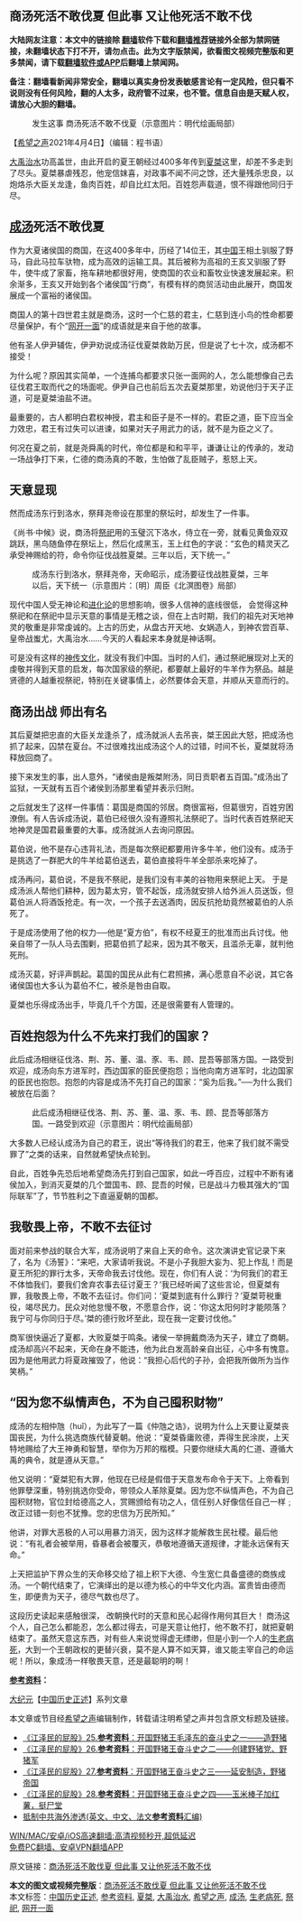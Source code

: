  <h2>商汤死活不敢伐夏 但此事 又让他死活不敢不伐</h2> <p class="notice"><b>大陆网友注意：本文中的链接除 <a href="https://github.com/bannedbook/fanqiang" >翻墙</a>软件下载和<a href="https://github.com/killgcd/justmysocks/blob/master/README.md">翻墙推荐</a>链接外全部为禁网链接，未翻墙状态下打不开，请勿点击。此为文字版禁闻，欲看图文视频完整版和更多禁闻，请下载<a href="https://github.com/bannedbook/fanqiang">翻墙软件或APP</a>后翻墙上禁闻网。</p><p>备注：翻墙看新闻非常安全，翻墙以真实身份发表敏感言论有一定风险，但只看不说则没有任何风险，翻的人太多，政府管不过来，也不管。信息自由是天赋人权，请放心大胆的翻墙。</b></p>  <div class="entry"> <figure><figcaption>发生这事 商汤死活不敢不伐夏（示意图片：明代绘画局部）</figcaption></figure> <p>【<span class='wp_keywordlink_affiliate'><a href="https://www.soundofhope.org" title="希望之声" target="_blank">希望之声</a></span>2021年4月4日】（编辑：程书语）</p> <p><a href="https://www.bannedbook.org/bnews/tag/%e5%a4%a7%e7%a6%b9%e6%b2%bb%e6%b0%b4/" class="st_tag internal_tag" rel="tag" title="标签 大禹治水 下的日志">大禹治水</a>功高盖世，由此开启的夏王朝经过400多年传到<a href="https://www.bannedbook.org/bnews/tag/%E5%A4%8F%E6%A1%80/" class="st_tag internal_tag" rel="tag" title="标签 夏桀 下的日志">夏桀</a>这里，却差不多走到了尽头。夏桀暴虐残忍，他宠信妺喜，对政事不闻不问之馀，还大量残杀忠良，以炮烙杀大臣关龙逢，鱼肉百姓，却自比红太阳。百姓怨声载道，恨不得跟他同归于尽。</p> <h2><a href="https://www.bannedbook.org/bnews/tag/%E6%88%90%E6%B1%A4/" class="st_tag internal_tag" rel="tag" title="标签 成汤 下的日志">成汤</a>死活不敢伐夏</h2> <p>作为大夏诸侯国的商国，在这400多年中，历经了14位王，其<span class='wp_keywordlink_affiliate'><a href="https://www.bannedbook.org/" title="中国" target="_blank">中国</a></span>王相土驯服了野马，自此马拉车驮物，成为高效的运输工具。其后被称为高祖的王亥又驯服了野牛，使牛成了家畜，拖车耕地都很好用，使商国的农业和畜牧业快速发展起来。积余渐多，王亥又开始到各个诸侯国“行商”，有模有样的商贸活动由此展开，商国发展成一个富裕的诸侯国。</p> <p>商国人的第十四世君主就是商汤，这时一个仁慈的君主，仁慈到连小鸟的性命都要尽量保护，有个“<a href="https://www.bannedbook.org/bnews/tag/%E7%BD%91%E5%BC%80%E4%B8%80%E9%9D%A2/" class="st_tag internal_tag" rel="tag" title="标签 网开一面 下的日志">网开一面</a>”的成语就是来自于他的故事。</p> <p>他有圣人伊尹辅佐，伊尹劝说成汤征伐夏桀救助万民，但是说了七十次，成汤都不接受！</p> <p>为什么呢？原因其实简单，一个连捕鸟都要求只张一面网的人，怎么能想像自己去征伐君王取而代之的场面呢。伊尹自己也前后五次去夏桀那里，劝说他归于天子正道，可是夏桀油盐不进。</p> <p>最重要的，古人都明白君权神授，君主和臣子是不一样的。君臣之道，臣下应当全力效忠，君王有过失可以进谏，如果对天子用武力的话，就不是为臣之义了。</p> <p>何况在夏之前，就是尧舜禹的时代，帝位都是和和平平，谦谦让让的传承的，发动一场战争打下来，仁德的商汤真的不敢，生怕做了乱臣贼子，惹怒上天。</p>  <h2>天意显现</h2> <p>然而成汤东行到洛水，祭拜尧帝设在那里的祭坛时，却发生了一件事。</p> <p>《尚书‧中候》说，商汤将<a href="https://www.bannedbook.org/bnews/tag/%E7%A5%AD%E7%A5%80/" class="st_tag internal_tag" rel="tag" title="标签 祭祀 下的日志">祭祀</a>用的玉璧沉下洛水，侍立在一旁，就看见黄鱼双双跳跃，黑鸟随鱼停在祭坛上，然后化成黑玉，玉上红色的字说：“玄色的精灵天乙承受神赐给的符，命令你征伐战胜夏桀。三年以后，天下统一。”</p> <figure><figcaption>成汤东行到洛水，祭拜尧帝，天命昭示，成汤要征伐战胜夏桀，三年以后，天下统一（示意图片：〔明〕周臣《北溟图卷》局部）</figcaption></figure> <p>现代中国人受无神论和<span class='wp_keywordlink'><a href="https://www.bannedbook.org/forum3/topic60.html" title="进化论--魔王的圣经" target="_blank">进化论</a></span>的思想影响，很多人信神的底线很低， 会觉得这种祭祀和在祭祀中显示天意的事情是无稽之谈，但在上古时期，我们的祖先对天地神灵的敬重是非常虔诚的。上古的历史，从盘古开天地、女娲造人，到神农尝百草、皇帝战蚩尤，大禹治水&#8230;&#8230;今天的人看起来本身就是神话啊。</p> <p>可是没有这样的<span class='wp_keywordlink'><a href="https://www.bannedbook.org/forum3/topic152.html" title="神传文化" target="_blank">神传文化</a></span>，就没有我们中国。当时的人们，通过祭祀展现对上天的虔敬并得到天意的启发，每次国家级的祭祀，都要献上最好的牛羊作为祭品。越是贤德的人越重视祭祀，特别在关键事情上，必然要体会天意，并顺从天意而行的。</p> <h2>商汤出战 师出有名</h2> <p>其后夏桀把忠直的大臣关龙逢杀了，成汤就派人去吊丧，桀王因此大怒，把成汤也抓了起来，囚禁在夏台。不过很难找出成汤这个人的过错，时间不长，夏桀就将汤释放回商了。</p> <p>接下来发生的事，出人意外，“诸侯由是叛桀附汤，同日贡职者五百国。”成汤出了监狱，一天就有五百个诸侯到汤那里看望并表示归附。</p> <p>之后就发生了这样一件事情：葛国是商国的邻居。商很富裕，但葛很穷，百姓穷困潦倒。有人告诉成汤说，葛伯已经很久没有遵照礼法祭祀了。当时代表百姓祭祀天地神灵是国君最重要的大事。成汤就派人去询问原因。</p> <p>葛伯说，他不是存心违背礼法，而是每次祭祀都要用许多牛羊，他们没有。成汤于是挑选了一群肥大的牛羊给葛伯送去，葛伯直接将牛羊全部杀来吃掉了。</p>  <p>成汤再问，葛伯说，不是我不祭祀，是我们没有丰美的谷物用来祭祀上天。 于是成汤派人帮他们耕种，因为葛太穷，管不起饭，成汤就安排人给外派人员送饭，但葛伯派人将酒饭抢走。有一次，一个孩子去送酒肉，因反抗抢劫竟然被葛伯的人杀死了。</p> <p>于是成汤使用了他的权力──他是“夏方伯”，有权不经夏王的批准而出兵讨伐。他亲自带了一队人马去围剿，把葛伯抓了起来，因为其不敬天，且滥杀无辜，就判他死刑。</p> <p>成汤灭葛，好评声鹊起。葛国的国民从此有仁君照拂，满心愿意自不必说，其它各诸侯国也大多认为葛伯不仁，被杀是咎由自取。</p> <p>夏桀也乐得成汤出手，毕竟几千个方国，还是很需要有人管理的。</p> <h2>百姓抱怨为什么不先来打我们的国家？</h2> <p>此后成汤相继征伐洛、荆、苏、董、温、豕、韦、顾、昆吾等部落方国。一路受到欢迎，成汤向东方进军时，西边国家的臣民便抱怨；当他向南方进军时，北边国家的臣民也抱怨。抱怨的内容是成汤不先打自己的国家：“奚为后我。”──为什么我们被放在后面？</p> <figure><figcaption>此后成汤相继征伐洛、荆、苏、董、温、豕、韦、顾、昆吾等部落方国。一路受到欢迎（示意图片：明代绘画局部）</figcaption></figure> <p>大多数人已经认成汤为自己的君王，说出“等待我们的君王，他来了我们就不需受罪了”之类的话来，自然就希望快点轮到。</p> <p>自此，百姓争先恐后地希望商汤先打到自己国家，如此一呼百应，过程中不断有诸侯加入，到消灭夏桀的几个盟国韦、顾、昆吾的时候，已是战斗力极其强大的“国际联军”了，节节胜利之下直逼夏朝的国都。</p> <h2>我敬畏上帝，不敢不去征讨</h2> <p>面对前来参战的联合大军，成汤说明了来自上天的命令。这次演讲史官记录下来了，名为《汤誓》：“来吧，大家请听我说。不是小子我胆大妄为、犯上作乱！而是夏王所犯的罪行太多，天帝命我去讨伐他。现在，你们有人说：‘为何我们的君王不体恤我们，要我们舍弃农事去征讨夏王？’我已经听闻了这些言论，但夏桀有罪，我敬畏上帝，不敢不去征讨。你们问：‘夏桀到底有什么罪行？’夏桀苛税重役，竭尽民力。民众对他怠慢不敬，不愿意合作，说：‘你这太阳何时才能陨落？我宁可与你同归于尽。’桀的德行败坏至此，现在我一定要讨伐他。”</p>  <p>商军很快逼近了夏都，大败夏桀于鸣条。诸侯一举拥戴商汤为天子，建立了商朝。成汤却高兴不起来，天命在身不能违，他为此白发高龄亲自出征，心中多有愧意。因为是他用武力将夏政摧毁了，他说：“我担心后代的子孙，会把我所做所为当作笑柄。”</p> <h2>“因为您不纵情声色，不为自己囤积财物”</h2> <p>成汤的左相仲虺（huǐ），为此写了一篇《仲虺之诰》，说明为什么上天要让夏桀丧国丧民，为什么挑选商族代替夏朝。他说：“夏桀昏庸败德，弄得生民涂炭，上天特地赐给了大王神勇和智慧，举你为万邦的楷模。只要你继续大禹的仁道、遵循大禹的典令，就是遵从天意。”</p> <p>他又说明：“夏桀犯有大罪，他现在已经是假借于天意发布命令于天下。上帝看到他罪孽深重，特别挑选你受命，带领众人革除夏桀。因为您不纵情声色，不为自己囤积财物，官位封给德高之人，赏赐颁给有功之人，信任别人好像信任自己一样﹔改正过错一刻也不犹豫。您的忠信为万民所知。”</p> <p>他讲，对罪大恶极的人可以用暴力消灭，因为这样才能解救生民社稷。最后他说：“有礼者会被举用，昏暴者会被覆灭，恭敬地遵循天道规律，才能永远保有天命。”</p> <p>上天把监护下界众生的天命移交给了祖上积下大德、今生宽仁具备盛德的商族成汤。一个朝代结束了，它演绎出的是以德为核心的中华文化内涵。富贵皆由德而生，即便贵为天子，德尽气数也尽了。</p> <p>这段历史读起来感触很深， 改朝换代时的天意和民心起得作用何其巨大！ 商汤这个人，自己怎么都能忍，怎么都过得去，可是天意让他打，他不敢不打，就把夏朝结束了。虽然天意这东西，对有些人来说觉得虚无缥缈，但是小到一个人的<a href="https://www.bannedbook.org/bnews/tag/%E7%94%9F%E8%80%81%E7%97%85%E6%AD%BB/" class="st_tag internal_tag" rel="tag" title="标签 生老病死 下的日志">生老病死</a>，大到一个王朝政权的更替兴衰，莫不是人算不如天算，谁又能主宰自己的命运呢！所以，象成汤一样敬畏天意，还是最聪明的啊！</p> <p><strong><a href="https://www.bannedbook.org/bnews/tag/%E5%8F%82%E8%80%83%E8%B5%84%E6%96%99/" class="st_tag internal_tag" rel="tag" title="标签 参考资料 下的日志">参考资料</a>：</strong></p> <p><span class='wp_keywordlink_affiliate'><a href="http://www.epochtimes.com/" title="大纪元" target="_blank">大纪元</a></span>【<a href="https://www.bannedbook.org/bnews/tag/%E4%B8%AD%E5%9B%BD%E5%8E%86%E5%8F%B2%E6%AD%A3%E8%BF%B0/" class="st_tag internal_tag" rel="tag" title="标签 中国历史正述 下的日志">中国历史正述</a>】系列文章</p>  <p>本文章或节目经<a href="https://www.bannedbook.org/bnews/tag/%e5%b8%8c%e6%9c%9b%e4%b9%8b%e5%a3%b0/" class="st_tag internal_tag" rel="tag" title="标签 希望之声 下的日志">希望之声</a>编辑制作，转载请注明希望之声并包含原文标题及链接。</p> <ul class='op-related-articles' title='相关阅读'> <li><a href='https://www.bannedbook.org/bnews/bookonline/20190331/1105926.html' target='_blank'>《江泽民的屁股》25.<b>参考资料</b>：开国野猪王毛泽东的奋斗史之一——造野猪</a></li> <li><a href='https://www.bannedbook.org/bnews/bookonline/20190331/1105924.html' target='_blank'>《江泽民的屁股》26.<b>参考资料</b>：开国野猪王奋斗史之二——创建野猪党、野猪军</a></li> <li><a href='https://www.bannedbook.org/bnews/bookonline/20190331/1105923.html' target='_blank'>《江泽民的屁股》27.<b>参考资料</b>：开国野猪王奋斗史之三——延安制造，野猪帝国</a></li> <li><a href='https://www.bannedbook.org/bnews/bookonline/20190331/1105920.html' target='_blank'>《江泽民的屁股》28.<b>参考资料</b>：开国野猪王奋斗史之四——玉米棒子加红薯，挺尸堂</a></li> <li><a href='https://www.bannedbook.org/bnews/bookwiki/20190317/1098560.html' target='_blank'>抵制中共海外渗透(英文、中文、法文<b>参考资料</b>汇编)</a></li> </ul> <p class="texttj"> <a href="https://github.com/bannedbook/fanqiang/wiki/V2ray%E6%9C%BA%E5%9C%BA" target="_blank">WIN/MAC/安卓/iOS高速翻墙:高清视频秒开,超低延迟</a><br/> <a href="https://github.com/bannedbook/fanqiang/wiki/%E7%A6%81%E9%97%BB%E7%BD%91%E5%AE%89%E5%8D%93%E7%BF%BB%E5%A2%99%E6%96%B0%E9%97%BBAPP" target="_blank">免费PC翻墙、安卓VPN翻墙APP</a></p><p>原文链接：<a class="src_link"  href="https://www.soundofhope.org/post/459440" target="_blank">商汤死活不敢伐夏 但此事 又让他死活不敢不伐</a></p><a name='sharetosocial'></a>       <div><b>本文的图文或视频完整版</b>：<a href='https://www.bannedbook.org/bnews/comments/20210404/1519617.html'>商汤死活不敢伐夏 但此事 又让他死活不敢不伐</a></div>  </div><!--END ENTRY--> <div class="postfooter"> <div>本文标签：<a href="https://www.bannedbook.org/bnews/tag/%E4%B8%AD%E5%9B%BD%E5%8E%86%E5%8F%B2%E6%AD%A3%E8%BF%B0/" rel="tag">中国历史正述</a>, <a href="https://www.bannedbook.org/bnews/tag/%E5%8F%82%E8%80%83%E8%B5%84%E6%96%99/" rel="tag">参考资料</a>, <a href="https://www.bannedbook.org/bnews/tag/%E5%A4%8F%E6%A1%80/" rel="tag">夏桀</a>, <a href="https://www.bannedbook.org/bnews/tag/%e5%a4%a7%e7%a6%b9%e6%b2%bb%e6%b0%b4/" rel="tag">大禹治水</a>, <a href="https://www.bannedbook.org/bnews/tag/%e5%b8%8c%e6%9c%9b%e4%b9%8b%e5%a3%b0/" rel="tag">希望之声</a>, <a href="https://www.bannedbook.org/bnews/tag/%E6%88%90%E6%B1%A4/" rel="tag">成汤</a>, <a href="https://www.bannedbook.org/bnews/tag/%E7%94%9F%E8%80%81%E7%97%85%E6%AD%BB/" rel="tag">生老病死</a>, <a href="https://www.bannedbook.org/bnews/tag/%E7%A5%AD%E7%A5%80/" rel="tag">祭祀</a>, <a href="https://www.bannedbook.org/bnews/tag/%E7%BD%91%E5%BC%80%E4%B8%80%E9%9D%A2/" rel="tag">网开一面</a></div>  </div><!--END POSTFOOTER--> 